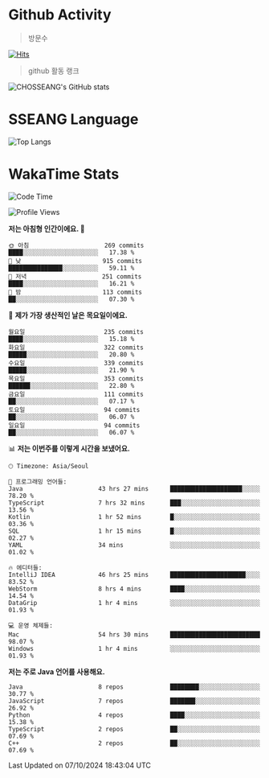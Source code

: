 <!--
**CHOSSEANG/CHOSSEANG** is a ✨ _special_ ✨ repository because its `README.md` (this file) appears on your GitHub profile.

Here are some ideas to get you started:

- 🔭 I’m currently working on ...
- 🌱 I’m currently learning ...
- 👯 I’m looking to collaborate on ...
- 🤔 I’m looking for help with ...
- 💬 Ask me about ...
- 📫 How to reach me: ...
- 😄 Pronouns: ...
- ⚡ Fun fact: ...
-->

# Github Activity
> 방문수

[![Hits](https://hits.seeyoufarm.com/api/count/incr/badge.svg?url=https%3A%2F%2Fgithub.com%2FCHOSSEANG&count_bg=%238AED3E&title_bg=%23495358&icon=electron.svg&icon_color=%23E7E7E7&title=CHOSSEANG&edge_flat=false)](https://hits.seeyoufarm.com)
> github 활동 랭크

![CHOSSEANG's GitHub stats](https://github-readme-stats.vercel.app/api?username=CHOSSEANG&show_icons=true&theme=radical)

# SSEANG Language
![Top Langs](https://github-readme-stats.vercel.app/api/top-langs/?username=CHOSSEANG&layout=compact)

# WakaTime Stats

<!--START_SECTION:waka-->
![Code Time](http://img.shields.io/badge/Code%20Time-130%20hrs%2056%20mins-blue)

![Profile Views](http://img.shields.io/badge/Profile%20Views-0-blue)

**저는 아침형 인간이에요. 🐤** 

```text
🌞 아침                     269 commits         ████░░░░░░░░░░░░░░░░░░░░░   17.38 % 
🌆 낮　                     915 commits         ███████████████░░░░░░░░░░   59.11 % 
🌃 저녁                     251 commits         ████░░░░░░░░░░░░░░░░░░░░░   16.21 % 
🌙 밤　                     113 commits         ██░░░░░░░░░░░░░░░░░░░░░░░   07.30 % 
```
📅 **제가 가장 생산적인 날은 목요일이에요.** 

```text
월요일                      235 commits         ████░░░░░░░░░░░░░░░░░░░░░   15.18 % 
화요일                      322 commits         █████░░░░░░░░░░░░░░░░░░░░   20.80 % 
수요일                      339 commits         █████░░░░░░░░░░░░░░░░░░░░   21.90 % 
목요일                      353 commits         ██████░░░░░░░░░░░░░░░░░░░   22.80 % 
금요일                      111 commits         ██░░░░░░░░░░░░░░░░░░░░░░░   07.17 % 
토요일                      94 commits          ██░░░░░░░░░░░░░░░░░░░░░░░   06.07 % 
일요일                      94 commits          ██░░░░░░░░░░░░░░░░░░░░░░░   06.07 % 
```


📊 **저는 이번주를 이렇게 시간을 보냈어요.** 

```text
🕑︎ Timezone: Asia/Seoul

💬 프로그래밍 언어들: 
Java                     43 hrs 27 mins      ████████████████████░░░░░   78.20 % 
TypeScript               7 hrs 32 mins       ███░░░░░░░░░░░░░░░░░░░░░░   13.56 % 
Kotlin                   1 hr 52 mins        █░░░░░░░░░░░░░░░░░░░░░░░░   03.36 % 
SQL                      1 hr 15 mins        █░░░░░░░░░░░░░░░░░░░░░░░░   02.27 % 
YAML                     34 mins             ░░░░░░░░░░░░░░░░░░░░░░░░░   01.02 % 

🔥 에디터들: 
IntelliJ IDEA            46 hrs 25 mins      █████████████████████░░░░   83.52 % 
WebStorm                 8 hrs 4 mins        ████░░░░░░░░░░░░░░░░░░░░░   14.54 % 
DataGrip                 1 hr 4 mins         ░░░░░░░░░░░░░░░░░░░░░░░░░   01.93 % 

💻 운영 체제들: 
Mac                      54 hrs 30 mins      █████████████████████████   98.07 % 
Windows                  1 hr 4 mins         ░░░░░░░░░░░░░░░░░░░░░░░░░   01.93 % 
```

**저는 주로 Java 언어를 사용해요.** 

```text
Java                     8 repos             ████████░░░░░░░░░░░░░░░░░   30.77 % 
JavaScript               7 repos             ███████░░░░░░░░░░░░░░░░░░   26.92 % 
Python                   4 repos             ████░░░░░░░░░░░░░░░░░░░░░   15.38 % 
TypeScript               2 repos             ██░░░░░░░░░░░░░░░░░░░░░░░   07.69 % 
C++                      2 repos             ██░░░░░░░░░░░░░░░░░░░░░░░   07.69 % 
```




 Last Updated on 07/10/2024 18:43:04 UTC
<!--END_SECTION:waka-->
